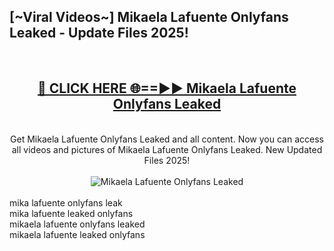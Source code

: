 <h2>[~Viral Videos~] Mikaela Lafuente Onlyfans Leaked - Update Files 2025!</h2>
<br>
<div align="center">
<h2><a href="https://betterlinks.top/A2PfLJ" rel="nofollow">🔴 CLICK HERE 🌐==►► Mikaela Lafuente Onlyfans Leaked</a></h2>
<br>
Get Mikaela Lafuente Onlyfans Leaked and all content. Now you can access all videos and pictures of Mikaela Lafuente Onlyfans Leaked. New Updated Files 2025!
<br>
<br>
<a href="https://betterlinks.top/A2PfLJ" rel="nofollow" data-target="animated-image.originalLink"><img src="https://i.ibb.co.com/WyWwxjT/player-gif2.gif" alt="Mikaela Lafuente Onlyfans Leaked" style="max-width: 100%; display: inline-block;" data-target="animated-image.originalImage"></a>
</div>
<br>
mika lafuente onlyfans leak<br>
mika lafuente leaked onlyfans<br>
mikaela lafuente onlyfans leaked<br>
mikaela lafuente leaked onlyfans